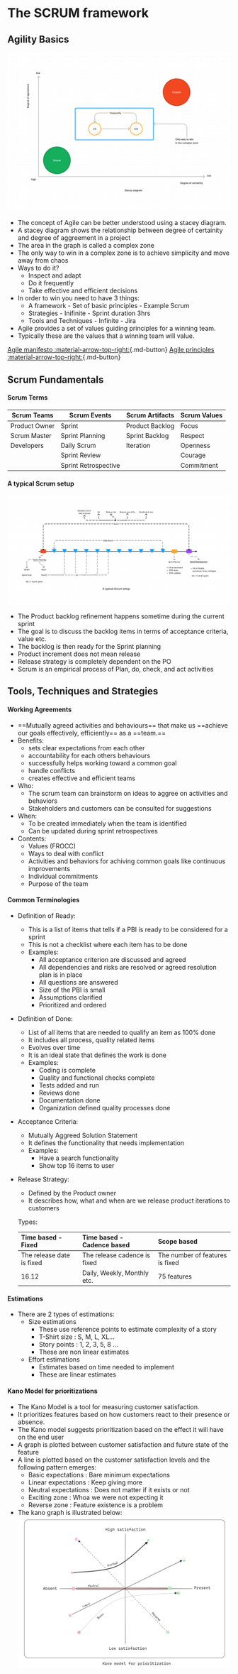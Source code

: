 # The SCRUM framework

## Agility Basics

![A complex zone](../assets/images/management/stacey.png)

- The concept of Agile can be better understood using a stacey diagram.
- A stacey diagram shows the relationship between degree of certainity and degree of aggreement in a project
- The area in the graph is called a complex zone
- The only way to win in a complex zone is to achieve simplicity and move away from chaos
- Ways to do it?
    - Inspect and adapt
    - Do it frequently
    - Take effective and efficient decisions
- In order to win you need to have 3 things:
    - A framework - Set of basic principles - Example Scrum
    - Strategies - Inifinite - Sprint duration 3hrs
    - Tools and Techniques - Infinite - Jira
- Agile provides a set of values guiding principles for a winning team.
- Typically these are the values that a winning team will value.

[Agile manifesto :material-arrow-top-right:](http://agilemanifesto.org/){.md-button} [Agile principles :material-arrow-top-right:](http://agilemanifesto.org/principles.html){.md-button}

    
## Scrum Fundamentals

#### Scrum Terms

| Scrum Teams | Scrum Events | Scrum Artifacts | Scrum Values |
| ----------- | ------------ | --------------- | ------------ |
| Product Owner | Sprint | Product Backlog| Focus|
| Scrum Master | Sprint Planning | Sprint Backlog | Respect |
| Developers | Daily Scrum | Iteration |Openness |
|  | Sprint Review | | Courage|
|  | Sprint Retrospective | | Commitment|

#### A typical Scrum setup
![A typical scrum setup](../assets/images/management/scrum-setup.png)

- The Product backlog refinement happens sometime during the current sprint 
- The goal is to discuss the backlog items in terms of acceptance criteria, value etc.
- The backlog is then ready for the Sprint planning
- Product increment does not mean release
- Release strategy is completely dependent on the PO
- Scrum is an empirical process of Plan, do, check, and act activities

## Tools, Techniques and Strategies

#### Working Agreements

- ==Mutually agreed activities and behaviours== that make us ==achieve our goals effectively, efficiently== as a ==team.==
- Benefits:
    - sets clear expectations from each other
    - accountability for each others behaviours
    - successfully helps working toward a common goal
    - handle conflicts
    - creates effective and efficient teams
- Who:
    - The scrum team can brainstorm on ideas to aggree on activities and behaviors
    - Stakeholders and customers can be consulted for suggestions
- When:
    - To be created immediately when the team is identified
    - Can be updated during sprint retrospectives
- Contents:
    - Values (FROCC)
    - Ways to deal with conflict
    - Activities and behaviors for achiving common goals like continuous improvements
    - Individual commitments 
    - Purpose of the team

#### Common Terminologies

- Definition of Ready:
    - This is a list of items that tells if a PBI is ready to be considered for a sprint
    - This is not a checklist where each item has to be done
    - Examples:
        - All acceptance criterion are discussed and agreed
        - All dependencies and risks are resolved or agreed resolution plan is in place
        - All questions are answered
        - Size of the PBI is small
        - Assumptions clarified
        - Prioritized and ordered
- Definition of Done:
    - List of all items that are needed to qualify an item as 100% done
    - It includes all process, quality related items
    - Evolves over time
    - It is an ideal state that defines the work is done
    - Examples:
        - Coding is complete
        - Quality and functional checks complete
        - Tests added and run
        - Reviews done
        - Documentation done
        - Organization defined quality processes done
- Acceptance Criteria:
    - Mutually Aggreed Solution Statement
    - It defines the functionality that needs implementation
    - Examples:
        - Have a search functionality
        - Show top 16 items to user
- Release Strategy:
    - Defined by the Product owner
    - It describes how, what and when are we release product iterations to customers
    
    Types:

    | Time based - Fixed | Time based - Cadence based | Scope based |
    | ------------------ | -------------------------- | ----------- |
    | The release date is fixed | The release cadence is fixed | The number of features is fixed |
    | 16.12 | Daily, Weekly, Monthly etc. | 75 features |

#### Estimations

- There are 2 types of estimations:
    - Size estimations
        - These use reference points to estimate complexity of a story
        - T-Shirt size : S, M, L, XL...
        - Story points : 1, 2, 3, 5, 8 ...
        - These are non linear estimates
    - Effort estimations
        - Estimates based on time needed to implement
        - These are linear estimates


#### Kano Model for prioritizations
- The Kano Model is a tool for measuring customer satisfaction. 
- It prioritizes features based on how customers react to their presence or absence.
- The Kano model suggests prioritization based on the effect it will have on the end user
- A graph is plotted between customer satisfaction and future state of the feature
- A line is plotted based on the customer satisfaction levels and the following pattern emerges:
    - Basic expectations : Bare minimum expectations
    - Linear expectations : Keep giving more
    - Neutral expectations : Does not matter if it exists or not
    - Exciting zone : Whoa we were not expecting it
    - Reverse zone : Feature existence is a problem
- The kano graph is illustrated below:
![A typical Kano graph](../assets/images/management/kano.png)



